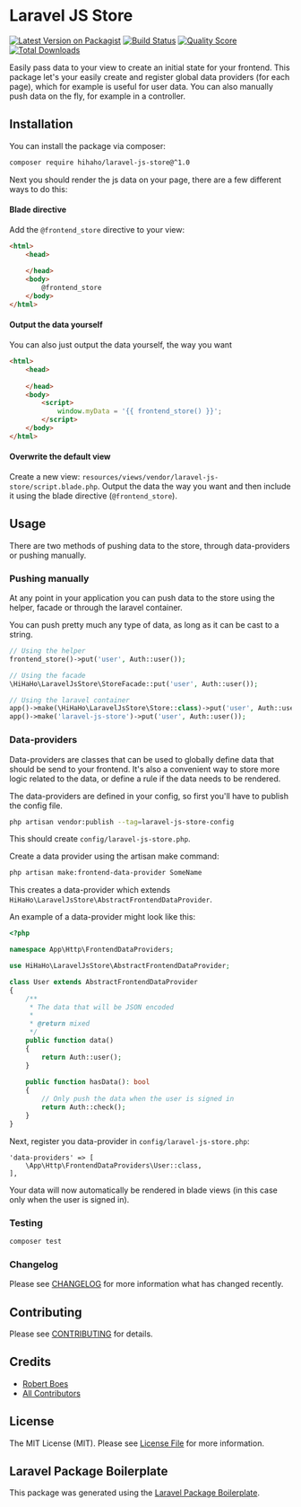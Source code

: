 # Laravel JS Store

[![Latest Version on Packagist](https://img.shields.io/packagist/v/hihaho/laravel-js-store.svg?style=flat-square)](https://packagist.org/packages/hihaho/laravel-js-store)
[![Build Status](https://img.shields.io/travis/hihaho/laravel-js-store/master.svg?style=flat-square)](https://travis-ci.org/hihaho/laravel-js-store)
[![Quality Score](https://img.shields.io/scrutinizer/g/hihaho/laravel-js-store.svg?style=flat-square)](https://scrutinizer-ci.com/g/hihaho/laravel-js-store)
[![Total Downloads](https://img.shields.io/packagist/dt/hihaho/laravel-js-store.svg?style=flat-square)](https://packagist.org/packages/hihaho/laravel-js-store)

Easily pass data to your view to create an initial state for your frontend.
This package let's your easily create and register global data providers (for each page), which for example is useful for user data.
You can also manually push data on the fly, for example in a controller.

## Installation

You can install the package via composer:

```bash
composer require hihaho/laravel-js-store@^1.0
```

Next you should render the js data on your page, there are a few different ways to do this:

#### Blade directive
Add the `@frontend_store` directive to your view:

``` html
<html>
    <head>
        
    </head>
    <body>
        @frontend_store
    </body>
</html>
```

#### Output the data yourself
You can also just output the data yourself, the way you want
``` html
<html>
    <head>
        
    </head>
    <body>
        <script>
            window.myData = '{{ frontend_store() }}';
        </script>
    </body>
</html>
```

#### Overwrite the default view
Create a new view: `resources/views/vendor/laravel-js-store/script.blade.php`.
Output the data the way you want and then include it using the blade directive (`@frontend_store`).

## Usage

There are two methods of pushing data to the store, through data-providers or pushing manually.

### Pushing manually

At any point in your application you can push data to the store using the helper, facade or through the laravel container.

You can push pretty much any type of data, as long as it can be cast to a string.

```php
// Using the helper
frontend_store()->put('user', Auth::user());

// Using the facade
\HiHaHo\LaravelJsStore\StoreFacade::put('user', Auth::user());

// Using the laravel container
app()->make(\HiHaHo\LaravelJsStore\Store::class)->put('user', Auth::user());
app()->make('laravel-js-store')->put('user', Auth::user());
```

### Data-providers

Data-providers are classes that can be used to globally define data that should be send to your frontend.
It's also a convenient way to store more logic related to the data, or define a rule if the data needs to be rendered.

The data-providers are defined in your config, so first you'll have to publish the config file.

```bash
php artisan vendor:publish --tag=laravel-js-store-config
```

This should create `config/laravel-js-store.php`.

Create a data provider using the artisan make command:
```bash
php artisan make:frontend-data-provider SomeName
```

This creates a data-provider which extends `HiHaHo\LaravelJsStore\AbstractFrontendDataProvider`.

An example of a data-provider might look like this:

```php
<?php

namespace App\Http\FrontendDataProviders;

use HiHaHo\LaravelJsStore\AbstractFrontendDataProvider;

class User extends AbstractFrontendDataProvider
{
    /**
     * The data that will be JSON encoded
     *
     * @return mixed
     */
    public function data()
    {
        return Auth::user();
    }
    
    public function hasData(): bool
    {
        // Only push the data when the user is signed in
        return Auth::check();
    }
}
```

Next, register you data-provider in `config/laravel-js-store.php`:

```
'data-providers' => [
    \App\Http\FrontendDataProviders\User::class,
],
```

Your data will now automatically be rendered in blade views (in this case only when the user is signed in).

### Testing

``` bash
composer test
```

### Changelog

Please see [CHANGELOG](CHANGELOG.md) for more information what has changed recently.

## Contributing

Please see [CONTRIBUTING](CONTRIBUTING.md) for details.

## Credits

- [Robert Boes](https://github.com/RobertBoes)
- [All Contributors](../../contributors)

## License

The MIT License (MIT). Please see [License File](LICENSE.md) for more information.

## Laravel Package Boilerplate

This package was generated using the [Laravel Package Boilerplate](https://laravelpackageboilerplate.com).
